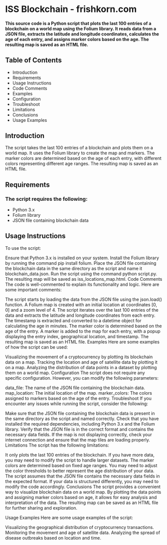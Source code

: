 # ISS Blockchain - frishkorn.com
#### This source code is a Python script that plots the last 100 entries of a blockchain on a world map using the Folium library. It reads data from a JSON file, extracts the latitude and longitude coordinates, calculates the age of each entry, and assigns marker colors based on the age. The resulting map is saved as an HTML file.

## Table of Contents
* Introduction
* Requirements
* Usage Instructions
* Code Comments
* Examples
* Configuration
* Troubleshoot
* Limitations
* Conclusions
* Usage Examples

## Introduction
The script takes the last 100 entries of a blockchain and plots them on a world map. It uses the Folium library to create the map and markers. The marker colors are determined based on the age of each entry, with different colors representing different age ranges. The resulting map is saved as an HTML file.

## Requirements
### The script requires the following:

* Python 3.x
* Folium library
* JSON file containing blockchain data

## Usage Instructions
To use the script:

Ensure that Python 3.x is installed on your system.
Install the Folium library by running the command pip install folium.
Place the JSON file containing the blockchain data in the same directory as the script and name it blockchain_data.json.
Run the script using the command python script.py.
The resulting map will be saved as iss_locations_map.html.
Code Comments
The code is well-commented to explain its functionality and logic. Here are some important comments:

The script starts by loading the data from the JSON file using the json.load() function.
A Folium map is created with an initial location at coordinates [0, 0] and a zoom level of 4.
The script iterates over the last 100 entries of the data and extracts the latitude and longitude coordinates from each entry.
The timestamp is extracted and converted to a datetime object for calculating the age in minutes.
The marker color is determined based on the age of the entry.
A marker is added to the map for each entry, with a popup displaying the entry index, geographical location, and timestamp.
The resulting map is saved as an HTML file.
Examples
Here are some examples of how the script can be used:

Visualizing the movement of a cryptocurrency by plotting its blockchain data on a map.
Tracking the location and age of satellite data by plotting it on a map.
Analyzing the distribution of data points in a dataset by plotting them on a world map.
Configuration
The script does not require any specific configuration. However, you can modify the following parameters:

data_file: The name of the JSON file containing the blockchain data.
map_location: The initial location of the map.
marker_colors: The colors assigned to markers based on the age of the entry.
Troubleshoot
If you encounter any issues while running the script, consider the following:

Make sure that the JSON file containing the blockchain data is present in the same directory as the script and named correctly.
Check that you have installed the required dependencies, including Python 3.x and the Folium library.
Verify that the JSON file is in the correct format and contains the necessary data fields.
If the map is not displaying correctly, check your internet connection and ensure that the map tiles are loading properly.
Limitations
The script has the following limitations:

It only plots the last 100 entries of the blockchain. If you have more data, you may need to modify the script to handle larger datasets.
The marker colors are determined based on fixed age ranges. You may need to adjust the color thresholds to better represent the age distribution of your data.
The script assumes that the JSON file contains the necessary data fields in the expected format. If your data is structured differently, you may need to modify the code accordingly.
Conclusions
The script provides a convenient way to visualize blockchain data on a world map. By plotting the data points and assigning marker colors based on age, it allows for easy analysis and interpretation of the data. The resulting map can be saved as an HTML file for further sharing and exploration.

Usage Examples
Here are some usage examples of the script:

Visualizing the geographical distribution of cryptocurrency transactions.
Monitoring the movement and age of satellite data.
Analyzing the spread of disease outbreaks based on location and time.
